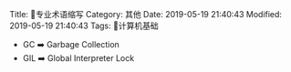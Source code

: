 Title: 专业术语缩写
Category: 其他
Date: 2019-05-19 21:40:43
Modified: 2019-05-19 21:40:43
Tags: 计算机基础

- GC ➡️  Garbage Collection
- GIL ➡️  Global Interpreter Lock
